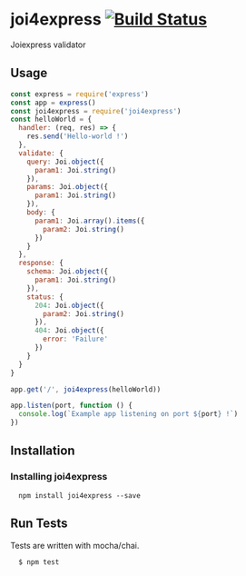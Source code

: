 # joi4express [![Build Status](https://travis-ci.org/xsellier/joi4express.svg?branch=master)](https://travis-ci.org/xsellier/joi4express)

Joiexpress validator

## Usage

```js
const express = require('express')
const app = express()
const joi4express = require('joi4express')
const helloWorld = {
  handler: (req, res) => {
    res.send('Hello-world !')
  },
  validate: {
    query: Joi.object({
      param1: Joi.string()
    }),
    params: Joi.object({
      param1: Joi.string()
    }),
    body: {
      param1: Joi.array().items({
        param2: Joi.string()
      })
    }
  },
  response: {
    schema: Joi.object({
      param1: Joi.string()
    }),
    status: {
      204: Joi.object({
        param2: Joi.string()
      }),
      404: Joi.object({
        error: 'Failure'
      })
    }
  }
}

app.get('/', joi4express(helloWorld))

app.listen(port, function () {
  console.log(`Example app listening on port ${port} !`)
})
```

## Installation

### Installing joi4express
```
  npm install joi4express --save
```

## Run Tests
Tests are written with mocha/chai.

``` bash
  $ npm test
```

